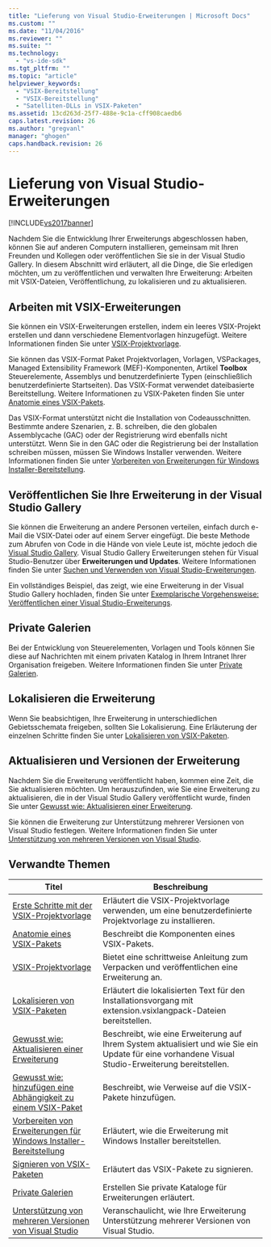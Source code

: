 ```yaml
---
title: "Lieferung von Visual Studio-Erweiterungen | Microsoft Docs"
ms.custom: ""
ms.date: "11/04/2016"
ms.reviewer: ""
ms.suite: ""
ms.technology: 
  - "vs-ide-sdk"
ms.tgt_pltfrm: ""
ms.topic: "article"
helpviewer_keywords: 
  - "VSIX-Bereitstellung"
  - "VSIX-Bereitstellung"
  - "Satelliten-DLLs in VSIX-Paketen"
ms.assetid: 13cd263d-25f7-488e-9c1a-cff908caedb6
caps.latest.revision: 26
ms.author: "gregvanl"
manager: "ghogen"
caps.handback.revision: 26
---
```

# Lieferung von Visual Studio-Erweiterungen
[!INCLUDE[vs2017banner](../code-quality/includes/vs2017banner.md)]

Nachdem Sie die Entwicklung Ihrer Erweiterungs abgeschlossen haben, können Sie auf anderen Computern installieren, gemeinsam mit Ihren Freunden und Kollegen oder veröffentlichen Sie sie in der Visual Studio Gallery. In diesem Abschnitt wird erläutert, all die Dinge, die Sie erledigen möchten, um zu veröffentlichen und verwalten Ihre Erweiterung: Arbeiten mit VSIX\-Dateien, Veröffentlichung, zu lokalisieren und zu aktualisieren.  
  
## Arbeiten mit VSIX\-Erweiterungen  
 Sie können ein VSIX\-Erweiterungen erstellen, indem ein leeres VSIX\-Projekt erstellen und dann verschiedene Elementvorlagen hinzugefügt. Weitere Informationen finden Sie unter [VSIX\-Projektvorlage](../extensibility/vsix-project-template.md).  
  
 Sie können das VSIX\-Format Paket Projektvorlagen, Vorlagen, VSPackages, Managed Extensibility Framework \(MEF\)\-Komponenten, Artikel **Toolbox** Steuerelemente, Assemblys und benutzerdefinierte Typen \(einschließlich benutzerdefinierte Startseiten\). Das VSIX\-Format verwendet dateibasierte Bereitstellung. Weitere Informationen zu VSIX\-Paketen finden Sie unter [Anatomie eines VSIX\-Pakets](../extensibility/anatomy-of-a-vsix-package.md).  
  
 Das VSIX\-Format unterstützt nicht die Installation von Codeausschnitten. Bestimmte andere Szenarien, z. B. schreiben, die den globalen Assemblycache \(GAC\) oder der Registrierung wird ebenfalls nicht unterstützt. Wenn Sie in den GAC oder die Registrierung bei der Installation schreiben müssen, müssen Sie Windows Installer verwenden. Weitere Informationen finden Sie unter [Vorbereiten von Erweiterungen für Windows Installer\-Bereitstellung](../extensibility/preparing-extensions-for-windows-installer-deployment.md).  
  
## Veröffentlichen Sie Ihre Erweiterung in der Visual Studio Gallery  
 Sie können die Erweiterung an andere Personen verteilen, einfach durch e\-Mail die VSIX\-Datei oder auf einem Server eingefügt. Die beste Methode zum Abrufen von Code in die Hände von viele Leute ist, möchte jedoch die [Visual Studio Gallery](http://go.microsoft.com/fwlink/?LinkID=123847). Visual Studio Gallery Erweiterungen stehen für Visual Studio\-Benutzer über **Erweiterungen und Updates**. Weitere Informationen finden Sie unter [Suchen und Verwenden von Visual Studio\-Erweiterungen](../ide/finding-and-using-visual-studio-extensions.md).  
  
 Ein vollständiges Beispiel, das zeigt, wie eine Erweiterung in der Visual Studio Gallery hochladen, finden Sie unter [Exemplarische Vorgehensweise: Veröffentlichen einer Visual Studio\-Erweiterungs](../extensibility/walkthrough-publishing-a-visual-studio-extension.md).  
  
## Private Galerien  
 Bei der Entwicklung von Steuerelementen, Vorlagen und Tools können Sie diese auf Nachrichten mit einem privaten Katalog in Ihrem Intranet Ihrer Organisation freigeben. Weitere Informationen finden Sie unter [Private Galerien](../extensibility/private-galleries.md).  
  
## Lokalisieren die Erweiterung  
 Wenn Sie beabsichtigen, Ihre Erweiterung in unterschiedlichen Gebietsschemata freigeben, sollten Sie Lokalisierung. Eine Erläuterung der einzelnen Schritte finden Sie unter [Lokalisieren von VSIX\-Paketen](../extensibility/localizing-vsix-packages.md).  
  
## Aktualisieren und Versionen der Erweiterung  
 Nachdem Sie die Erweiterung veröffentlicht haben, kommen eine Zeit, die Sie aktualisieren möchten. Um herauszufinden, wie Sie eine Erweiterung zu aktualisieren, die in der Visual Studio Gallery veröffentlicht wurde, finden Sie unter [Gewusst wie: Aktualisieren einer Erweiterung](../extensibility/how-to-update-a-visual-studio-extension.md).  
  
 Sie können die Erweiterung zur Unterstützung mehrerer Versionen von Visual Studio festlegen. Weitere Informationen finden Sie unter [Unterstützung von mehreren Versionen von Visual Studio](../extensibility/supporting-multiple-versions-of-visual-studio.md).  
  
## Verwandte Themen  
  
|Titel|Beschreibung|  
|-----------|------------------|  
|[Erste Schritte mit der VSIX\-Projektvorlage](../extensibility/getting-started-with-the-vsix-project-template.md)|Erläutert die VSIX\-Projektvorlage verwenden, um eine benutzerdefinierte Projektvorlage zu installieren.|  
|[Anatomie eines VSIX\-Pakets](../extensibility/anatomy-of-a-vsix-package.md)|Beschreibt die Komponenten eines VSIX\-Pakets.|  
|[VSIX\-Projektvorlage](../extensibility/vsix-project-template.md)|Bietet eine schrittweise Anleitung zum Verpacken und veröffentlichen eine Erweiterung an.|  
|[Lokalisieren von VSIX\-Paketen](../extensibility/localizing-vsix-packages.md)|Erläutert die lokalisierten Text für den Installationsvorgang mit extension.vsixlangpack\-Dateien bereitstellen.|  
|[Gewusst wie: Aktualisieren einer Erweiterung](../extensibility/how-to-update-a-visual-studio-extension.md)|Beschreibt, wie eine Erweiterung auf Ihrem System aktualisiert und wie Sie ein Update für eine vorhandene Visual Studio\-Erweiterung bereitstellen.|  
|[Gewusst wie: hinzufügen eine Abhängigkeit zu einem VSIX\-Paket](../extensibility/how-to-add-a-dependency-to-a-vsix-package.md)|Beschreibt, wie Verweise auf die VSIX\-Pakete hinzufügen.|  
|[Vorbereiten von Erweiterungen für Windows Installer\-Bereitstellung](../extensibility/preparing-extensions-for-windows-installer-deployment.md)|Erläutert, wie die Erweiterung mit Windows Installer bereitstellen.|  
|[Signieren von VSIX\-Paketen](../extensibility/signing-vsix-packages.md)|Erläutert das VSIX\-Pakete zu signieren.|  
|[Private Galerien](../extensibility/private-galleries.md)|Erstellen Sie private Kataloge für Erweiterungen erläutert.|  
|[Unterstützung von mehreren Versionen von Visual Studio](../extensibility/supporting-multiple-versions-of-visual-studio.md)|Veranschaulicht, wie Ihre Erweiterung Unterstützung mehrerer Versionen von Visual Studio.|